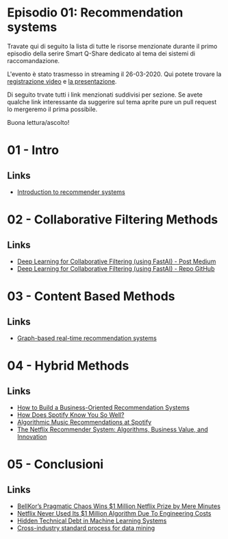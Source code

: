 # Episodio 01: Recommendation systems

Travate qui di seguito la lista di tutte le risorse menzionate durante il primo episodio della serire Smart Q-Share dedicato al tema dei sistemi di raccomandazione.

L'evento è stato trasmesso in streaming il 26-03-2020. Qui potete trovare la [registrazione video](https://www.youtube.com/watch?v=wZxEZ-sC2Hk&feature=youtu.be&t=4) e [la presentazione](https://drive.google.com/file/d/166p9jql3wdPAOq8cK4DxEVEQpf1Twt0B/view).

Di seguito trvate tutti i link menzionati suddivisi per sezione. Se avete qualche link interessante da suggerire sul tema aprite pure un pull request lo mergeremo il prima possibile.

Buona lettura/ascolto!


# 01 - Intro

## Links
- [Introduction to recommender systems](https://towardsdatascience.com/introduction-to-recommender-systems-6c66cf15ada)

# 02 - Collaborative Filtering Methods

## Links
- [Deep Learning for Collaborative Filtering (using FastAI) - Post Medium](https://medium.com/quantyca/deep-learning-for-collaborative-filtering-using-fastai-b28e197ccd59)
- [Deep Learning for Collaborative Filtering (using FastAI) - Repo GitHub](https://github.com/Quantyca/demo-ateam-ai-misc/blob/master/recommendation/CollabMovielens.ipynb)

# 03 - Content Based Methods

## Links
- [Graph-based real-time recommendation systems](https://medium.com/quantyca/graph-based-real-time-recommendation-systems-8a6b3909b603)

# 04 - Hybrid Methods

## Links
- [How to Build a Business-Oriented Recommendation Systems](https://medium.com/quantyca/how-to-build-a-business-oriented-recommendation-systems-67d9bbfc3264)
- [How Does Spotify Know You So Well?](https://medium.com/s/story/spotifys-discover-weekly-how-machine-learning-finds-your-new-music-19a41ab76efe)
- [Algorithmic Music Recommendations at Spotify](https://www.slideshare.net/MrChrisJohnson/algorithmic-music-recommendations-at-spotify)
- [The Netflix Recommender System: Algorithms, Business Value, and Innovation](https://dl.acm.org/doi/10.1145/2843948?zd_term=shabanaarora&zd_campaign=3675&zd_source=mta)

# 05 - Conclusioni

## Links
- [BellKor’s Pragmatic Chaos Wins $1 Million Netflix Prize by Mere Minutes](https://www.wired.com/2009/09/bellkors-pragmatic-chaos-wins-1-million-netflix-prize/)
- [Netflix Never Used Its $1 Million Algorithm Due To Engineering Costs](https://www.wired.com/2012/04/netflix-prize-costs/)
- [Hidden Technical Debt in Machine Learning Systems](https://papers.nips.cc/paper/5656-hidden-technical-debt-in-machine-learning-systems.pdf)
- [Cross-industry standard process for data mining](https://www.the-modeling-agency.com/crisp-dm.pdf)
